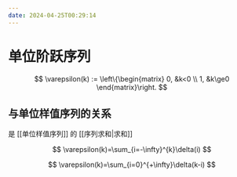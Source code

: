 ```yaml
---
date: 2024-04-25T00:29:14
---
```


# 单位阶跃序列

$$
\varepsilon(k) := \left\{\begin{matrix}
 0, &k<0 \\
 1, &k\ge0
\end{matrix}\right.
$$

## 与单位样值序列的关系

是 [[单位样值序列]] 的 [[序列求和|求和]]

$$
\varepsilon(k)=\sum_{i=-\infty}^{k}\delta(i)
$$

$$
\varepsilon(k)=\sum_{i=0}^{+\infty}\delta(k-i)
$$
